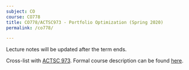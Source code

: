 ```yaml
---
subject: CO
course: CO778
title: CO778/ACTSC973 - Portfolio Optimization (Spring 2020)
permalink: /co778/

---
```




Lecture notes will be updated after the term ends.

Cross-list with [ACTSC 973](https://uwaterloo.ca/graduate-studies-academic-calendar/graduate-course/subject/ACTSC#973). Formal course description can be found [here](https://uwaterloo.ca/graduate-studies-academic-calendar/graduate-course/subject/CO#778).

